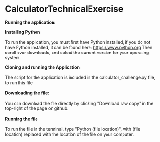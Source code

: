 # CalculatorTechnicalExercise

**Running the application:**

**Installing Python**
<br></br>
To run the application, you must first have Python installed, if you do not have Python installed, it can be found here: https://www.python.org
Then scroll over downloads, and select the current version for your operating system.

**Cloning and running the Application**
<br></br>
The script for the application is included in the calculator_challenge.py file, to run this file
<br></br>
**Downloading the file:**
<br></br>
You can download the file directly by clicking "Download raw copy" in the top-right of the page on github.
<br></br>
**Running the file**
<br></br>
To run the file in the terminal, type "Python (file location)", with (file location) replaced with the location of the file on your computer.
<br></br>


